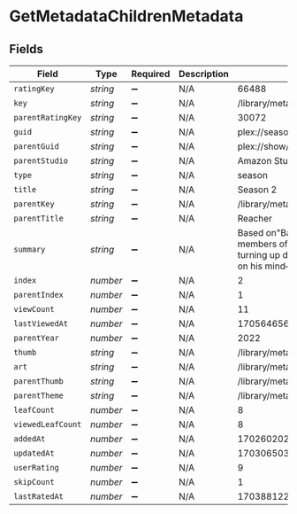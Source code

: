 # GetMetadataChildrenMetadata


## Fields

| Field                                                                                                                                              | Type                                                                                                                                               | Required                                                                                                                                           | Description                                                                                                                                        | Example                                                                                                                                            |
| -------------------------------------------------------------------------------------------------------------------------------------------------- | -------------------------------------------------------------------------------------------------------------------------------------------------- | -------------------------------------------------------------------------------------------------------------------------------------------------- | -------------------------------------------------------------------------------------------------------------------------------------------------- | -------------------------------------------------------------------------------------------------------------------------------------------------- |
| `ratingKey`                                                                                                                                        | *string*                                                                                                                                           | :heavy_minus_sign:                                                                                                                                 | N/A                                                                                                                                                | 66488                                                                                                                                              |
| `key`                                                                                                                                              | *string*                                                                                                                                           | :heavy_minus_sign:                                                                                                                                 | N/A                                                                                                                                                | /library/metadata/66488/children                                                                                                                   |
| `parentRatingKey`                                                                                                                                  | *string*                                                                                                                                           | :heavy_minus_sign:                                                                                                                                 | N/A                                                                                                                                                | 30072                                                                                                                                              |
| `guid`                                                                                                                                             | *string*                                                                                                                                           | :heavy_minus_sign:                                                                                                                                 | N/A                                                                                                                                                | plex://season/652aea6549508477c34c6000                                                                                                             |
| `parentGuid`                                                                                                                                       | *string*                                                                                                                                           | :heavy_minus_sign:                                                                                                                                 | N/A                                                                                                                                                | plex://show/5d9c09190aaccd001f8f42f0                                                                                                               |
| `parentStudio`                                                                                                                                     | *string*                                                                                                                                           | :heavy_minus_sign:                                                                                                                                 | N/A                                                                                                                                                | Amazon Studios                                                                                                                                     |
| `type`                                                                                                                                             | *string*                                                                                                                                           | :heavy_minus_sign:                                                                                                                                 | N/A                                                                                                                                                | season                                                                                                                                             |
| `title`                                                                                                                                            | *string*                                                                                                                                           | :heavy_minus_sign:                                                                                                                                 | N/A                                                                                                                                                | Season 2                                                                                                                                           |
| `parentKey`                                                                                                                                        | *string*                                                                                                                                           | :heavy_minus_sign:                                                                                                                                 | N/A                                                                                                                                                | /library/metadata/30072                                                                                                                            |
| `parentTitle`                                                                                                                                      | *string*                                                                                                                                           | :heavy_minus_sign:                                                                                                                                 | N/A                                                                                                                                                | Reacher                                                                                                                                            |
| `summary`                                                                                                                                          | *string*                                                                                                                                           | :heavy_minus_sign:                                                                                                                                 | N/A                                                                                                                                                | Based on"Bad Luck and Trouble," when members of Reacher's old military unit start turning up dead, Reacher has just one thing on his mind—revenge. |
| `index`                                                                                                                                            | *number*                                                                                                                                           | :heavy_minus_sign:                                                                                                                                 | N/A                                                                                                                                                | 2                                                                                                                                                  |
| `parentIndex`                                                                                                                                      | *number*                                                                                                                                           | :heavy_minus_sign:                                                                                                                                 | N/A                                                                                                                                                | 1                                                                                                                                                  |
| `viewCount`                                                                                                                                        | *number*                                                                                                                                           | :heavy_minus_sign:                                                                                                                                 | N/A                                                                                                                                                | 11                                                                                                                                                 |
| `lastViewedAt`                                                                                                                                     | *number*                                                                                                                                           | :heavy_minus_sign:                                                                                                                                 | N/A                                                                                                                                                | 1705646565                                                                                                                                         |
| `parentYear`                                                                                                                                       | *number*                                                                                                                                           | :heavy_minus_sign:                                                                                                                                 | N/A                                                                                                                                                | 2022                                                                                                                                               |
| `thumb`                                                                                                                                            | *string*                                                                                                                                           | :heavy_minus_sign:                                                                                                                                 | N/A                                                                                                                                                | /library/metadata/66488/thumb/1703065033                                                                                                           |
| `art`                                                                                                                                              | *string*                                                                                                                                           | :heavy_minus_sign:                                                                                                                                 | N/A                                                                                                                                                | /library/metadata/30072/art/1705739923                                                                                                             |
| `parentThumb`                                                                                                                                      | *string*                                                                                                                                           | :heavy_minus_sign:                                                                                                                                 | N/A                                                                                                                                                | /library/metadata/30072/thumb/1705739923                                                                                                           |
| `parentTheme`                                                                                                                                      | *string*                                                                                                                                           | :heavy_minus_sign:                                                                                                                                 | N/A                                                                                                                                                | /library/metadata/30072/theme/1705739923                                                                                                           |
| `leafCount`                                                                                                                                        | *number*                                                                                                                                           | :heavy_minus_sign:                                                                                                                                 | N/A                                                                                                                                                | 8                                                                                                                                                  |
| `viewedLeafCount`                                                                                                                                  | *number*                                                                                                                                           | :heavy_minus_sign:                                                                                                                                 | N/A                                                                                                                                                | 8                                                                                                                                                  |
| `addedAt`                                                                                                                                          | *number*                                                                                                                                           | :heavy_minus_sign:                                                                                                                                 | N/A                                                                                                                                                | 1702602021                                                                                                                                         |
| `updatedAt`                                                                                                                                        | *number*                                                                                                                                           | :heavy_minus_sign:                                                                                                                                 | N/A                                                                                                                                                | 1703065033                                                                                                                                         |
| `userRating`                                                                                                                                       | *number*                                                                                                                                           | :heavy_minus_sign:                                                                                                                                 | N/A                                                                                                                                                | 9                                                                                                                                                  |
| `skipCount`                                                                                                                                        | *number*                                                                                                                                           | :heavy_minus_sign:                                                                                                                                 | N/A                                                                                                                                                | 1                                                                                                                                                  |
| `lastRatedAt`                                                                                                                                      | *number*                                                                                                                                           | :heavy_minus_sign:                                                                                                                                 | N/A                                                                                                                                                | 1703881224                                                                                                                                         |
